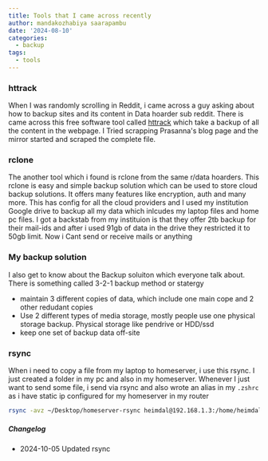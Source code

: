```yaml
---
title: Tools that I came across recently
author: mandakozhabiya saarapambu
date: '2024-08-10'
categories:
  - backup
tags:
  - tools
---
```


### httrack
When I was randomly scrolling in Reddit, i came across a guy asking about how to backup sites and its content in Data hoarder sub reddit. There is came across this free software tool called [httrack](https://www.httrack.com/) which take a backup of all the content in the webpage. I Tried scrapping Prasanna's blog page and the mirror started and scraped the complete file.

### rclone
The another tool which i found is rclone from the same r/data hoarders. This rclone is easy and simple backup solution which can be used to store cloud backup solutions. It offers many features like encryption, auth and many more. This has config for all the cloud providers and I used my institution Google drive to backup all my data which inlcudes my laptop files and home pc files. I got a backstab from my instituion is that they offer 2tb backup for their mail-ids and after i used 91gb of data in the drive they restricted it to 50gb limit. Now i Cant send or receive mails or anything

### My backup solution

I also get to know about the Backup soluiton which everyone talk about. There is something called 3-2-1 backup method or statergy 

- maintain 3 different copies of data, which include one main cope and 2 other redudant copies
- Use 2 different types of media storage, mostly people use one physical storage backup. Physical storage like pendrive or HDD/ssd
- keep one set of backup data off-site

### rsync

When i need to copy a file from my laptop to homeserver, i use this rsync. I just created a folder in my pc and also in my homeserver. Whenever I just want to send some file, i send via rsync and also wrote an alias in my `.zshrc` as i have static ip configured for my homeserver in my router

```bash
rsync -avz ~/Desktop/homeserver-rsync heimdal@192.168.1.3:/home/heimdal/wong-rsync
```

##### Changelog

- 2024-10-05 Updated rsync